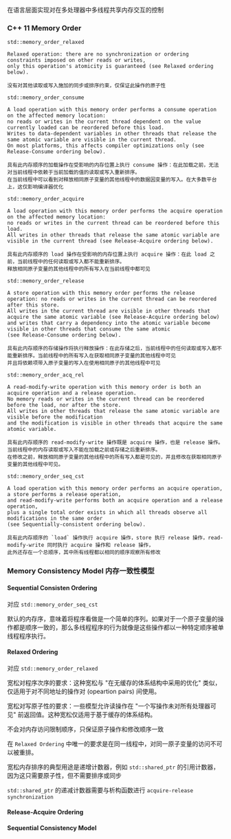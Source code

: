 #

##

在语言层面实现对在多处理器中多线程共享内存交互的控制

### C++ 11 Memory Order

`std::memory_order_relaxed`

    Relaxed operation: there are no synchronization or ordering constraints imposed on other reads or writes,
    only this operation's atomicity is guaranteed (see Relaxed ordering below).

    没有对其他读取或写入施加的同步或排序约束，仅保证此操作的原子性

`std::memory_order_consume`

    A load operation with this memory order performs a consume operation on the affected memory location:
    no reads or writes in the current thread dependent on the value currently loaded can be reordered before this load.
    Writes to data-dependent variables in other threads that release the same atomic variable are visible in the current thread.
    On most platforms, this affects compiler optimizations only (see Release-Consume ordering below).

    具有此内存顺序的加载操作在受影响的内存位置上执行 consume 操作：在此加载之前，无法对当前线程中依赖于当前加载的值的读取或写入重新排序。
    在当前线程中可以看到对释放相同原子变量的其他线程中的数据因变量的写入。在大多数平台上，这仅影响编译器优化

`std::memory_order_acquire`

    A load operation with this memory order performs the acquire operation on the affected memory location:
    no reads or writes in the current thread can be reordered before this load.
    All writes in other threads that release the same atomic variable are visible in the current thread (see Release-Acquire ordering below).

    具有此内存顺序的 load 操作在受影响的内存位置上执行 acquire 操作：在此 load 之前，当前线程中的任何读取或写入都不能重新排序。
    释放相同原子变量的其他线程中的所有写入在当前线程中都可见

`std::memory_order_release`

    A store operation with this memory order performs the release operation: no reads or writes in the current thread can be reordered after this store.
    All writes in the current thread are visible in other threads that acquire the same atomic variable (see Release-Acquire ordering below)
    and writes that carry a dependency into the atomic variable become visible in other threads that consume the same atomic
    (see Release-Consume ordering below).

    具有此内存顺序的存储操作将执行释放操作：在此存储之后，当前线程中的任何读取或写入都不能重新排序。当前线程中的所有写入在获取相同原子变量的其他线程中可见
    并且将依赖项带入原子变量的写入在使用相同原子的其他线程中可见

`std::memory_order_acq_rel`

    A read-modify-write operation with this memory order is both an acquire operation and a release operation.
    No memory reads or writes in the current thread can be reordered before the load, nor after the store.
    All writes in other threads that release the same atomic variable are visible before the modification
    and the modification is visible in other threads that acquire the same atomic variable.

    具有此内存顺序的 read-modify-write 操作既是 acquire 操作，也是 release 操作。当前线程中的内存读取或写入不能在加载之前或存储之后重新排序。
    在修改之前，释放相同原子变量的其他线程中的所有写入都是可见的，并且修改在获取相同原子变量的其他线程中可见。

`std::memory_order_seq_cst`

    A load operation with this memory order performs an acquire operation, a store performs a release operation,
    and read-modify-write performs both an acquire operation and a release operation,
    plus a single total order exists in which all threads observe all modifications in the same order
    (see Sequentially-consistent ordering below).

    具有此内存顺序的 `load` 操作执行 acquire 操作，store 执行 release 操作，read-modify-write 同时执行 acquire 操作和 release 操作，
    此外还存在一个总顺序，其中所有线程都以相同的顺序观察所有修改

### Memory Consistency Model 内存一致性模型


#### Sequential Consisten Ordering

对应 `std::memory_order_seq_cst`

默认的内存序，意味着将程序看做是一个简单的序列。如果对于一个原子变量的操作都是顺序一致的，那么多线程程序的行为就像是这些操作都以一种特定顺序被单线程程序执行。

#### Relaxed Ordering

对应 `std::memory_order_relaxed`

宽松对程序次序的要求：这种宽松与 "在无缓存的体系结构中采用的优化" 类似，仅适用于对不同地址的操作对 (opeartion pairs) 间使用。

宽松对写原子性的要求：一些模型允许读操作在 "一个写操作未对所有处理器可见" 前返回值。这种宽松仅适用于基于缓存的体系结构。

不会对内存访问限制顺序，只保证原子操作和修改顺序一致

在 `Relaxed Ordering` 中唯一的要求是在同一线程中，对同一原子变量的访问不可以被重排。

宽松内存排序的典型用途是递增计数器，例如 `std::shared_ptr` 的引用计数器，因为这只需要原子性，但不需要排序或同步

`std::shared_ptr` 的递减计数器需要与析构函数进行 `acquire-release synchronization`

#### Release-Acquire Ordering




#### Sequential Consistency Model